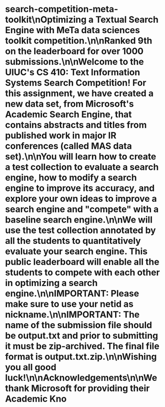 # search-competition-meta-toolkit\nOptimizing a Textual Search Engine with MeTa data sciences toolkit competition.\n\nRanked 9th on the leaderboard for over 1000 submissions.\n\nWelcome to the UIUC's CS 410: Text Information Systems  Search Competition! For this assignment, we have created a new data set, from Microsoft's Academic Search Engine, that contains abstracts and titles from published work in major IR conferences (called MAS data set).\n\nYou will learn how to create a test collection to evaluate a search engine, how to modify a search engine to improve its accuracy, and explore your own ideas to improve a search engine and "compete" with a baseline search engine.\n\nWe will use the test collection annotated by all the students to quantitatively evaluate your search engine. This public leaderboard will enable all the students to compete with each other in optimizing a search engine.\n\nIMPORTANT: Please make sure to use your netid as nickname.\n\nIMPORTANT: The name of the submission file should be output.txt and prior to submitting it must be zip-archived. The final file format is output.txt.zip.\n\nWishing you all good luck!\n\nAcknowledgements\n\nWe thank Microsoft for providing their Academic Kno